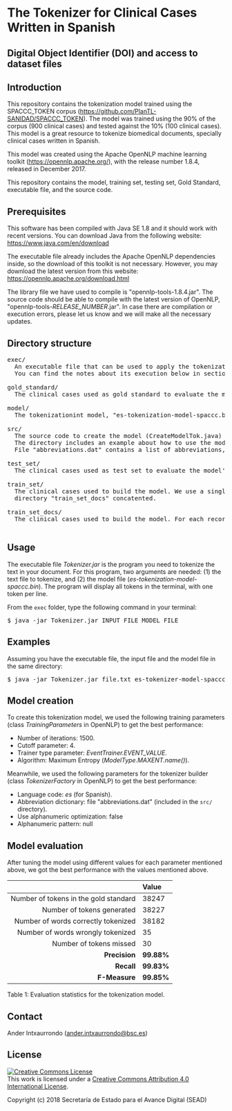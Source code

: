 # The Tokenizer for Clinical Cases Written in Spanish

## Digital Object Identifier (DOI) and access to dataset files


## Introduction
This repository contains the tokenization model trained using the SPACCC_TOKEN corpus (https://github.com/PlanTL-SANIDAD/SPACCC_TOKEN). The model was trained using the 90% of the corpus (900 clinical cases) and tested against the 10% (100 clinical cases). This model is a great resource to tokenize biomedical documents, specially clinical cases written in Spanish.

This model was created using the Apache OpenNLP machine learning toolkit (https://opennlp.apache.org/), with the release number 1.8.4, released in December 2017. 

This repository contains the model, training set, testing set, Gold Standard, executable file, and the source code.

## Prerequisites
This software has been compiled with Java SE 1.8 and it should work with recent versions. You can download Java from the following website: https://www.java.com/en/download

The executable file already includes the Apache OpenNLP dependencies inside, so the download of this toolkit is not necessary. However, you may download the latest version from this website: https://opennlp.apache.org/download.html

The library file we have used to compile is "opennlp-tools-1.8.4.jar". The source code should be able to compile with the latest version of OpenNLP, "opennlp-tools-*RELEASE_NUMBER*.jar". In case there are compilation or execution errors, please let us know and we will make all the necessary updates.

## Directory structure
<pre>
exec/
  An executable file that can be used to apply the tokenization to your documents. 
  You can find the notes about its execution below in section "Usage".

gold_standard/
  The clinical cases used as gold standard to evaluate the model's performance.
  
model/
  The tokenizationint model, "es-tokenization-model-spaccc.bin", a binary file.
  
src/
  The source code to create the model (CreateModelTok.java) and evaluate it (EvaluateModelTok.java). 
  The directory includes an example about how to use the model inside your code (Tokenization.java).
  File "abbreviations.dat" contains a list of abbreviations, essential to build the model.

test_set/
  The clinical cases used as test set to evaluate the model's performance.

train_set/
  The clinical cases used to build the model. We use a single file with all documents present in 
  directory "train_set_docs" concatented.

train_set_docs/
  The clinical cases used to build the model. For each record the sentences are already splitted.

</pre>

## Usage
The executable file *Tokenizer.jar* is the program you need to tokenize the text in your document. For this program, two arguments are needed: (1) the text file to tokenize, and (2) the model file (*es-tokenization-model-spaccc.bin*). The program will display all tokens in the terminal, with one token per line.

From the `exec` folder, type the following command in your terminal:

<pre>
$ java -jar Tokenizer.jar INPUT_FILE MODEL_FILE
</pre>

## Examples

Assuming you have the executable file, the input file and the model file in the same directory:
<pre>
$ java -jar Tokenizer.jar file.txt es-tokenizer-model-spaccc.bin
</pre>

## Model creation
To create this tokenization model, we used the following training parameters (class *TrainingParameters* in OpenNLP) to get the best performance:
- Number of iterations: 1500.
- Cutoff parameter: 4.
- Trainer type parameter: *EventTrainer.EVENT_VALUE*.
- Algorithm: Maximum Entropy (*ModelType.MAXENT.name()*).

Meanwhile, we used the following parameters for the tokenizer builder (class *TokenizerFactory* in OpenNLP) to get the best performance:
- Language code: *es* (for Spanish).
- Abbreviation dictionary: file "abbreviations.dat" (included in the `src/` directory).
- Use alphanumeric optimization: false
- Alphanumeric pattern: null

## Model evaluation

After tuning the model using different values for each parameter mentioned above, we got the best performance with the values mentioned above.

|      | Value |
| ----------------------------------------: | :------ |
| Number of tokens in the gold standard | 38247   |
| Number of tokens generated            | 38227   |
| Number of words correctly tokenized   | 38182   |
| Number of words wrongly tokenized     | 35     |
| Number of tokens missed     |   30   |
| **Precision**                                | **99.88%** |
| **Recall**                                   | **99.83%** |
| **F-Measure**                                | **99.85%**|

Table 1: Evaluation statistics for the tokenization model.


## Contact

Ander Intxaurrondo (ander.intxaurrondo@bsc.es)


## License

<a rel="license" href="http://creativecommons.org/licenses/by/4.0/"><img alt="Creative Commons License" style="border-width:0" src="https://i.creativecommons.org/l/by/4.0/88x31.png" /></a><br />This work is licensed under a <a rel="license" href="http://creativecommons.org/licenses/by/4.0/">Creative Commons Attribution 4.0 International License</a>.

Copyright (c) 2018 Secretaría de Estado para el Avance Digital (SEAD)

